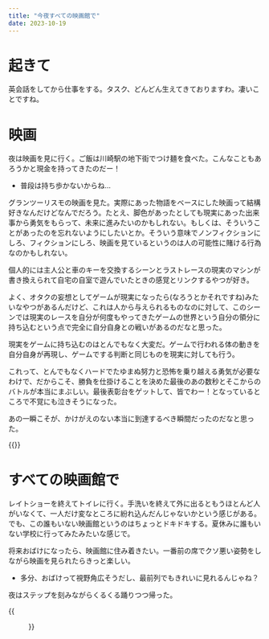 ```yaml
---
title: "今夜すべての映画館で"
date: 2023-10-19
---
```


# 起きて
英会話をしてから仕事をする。タスク、どんどん生えてきておりますわ。凄いことですね。

# 映画
夜は映画を見に行く。ご飯は川崎駅の地下街でつけ麺を食べた。こんなこともあろうかと現金を持ってきたのだー！
- 普段は持ち歩かないからね...


グランツーリスモの映画を見た。実際にあった物語をベースにした映画って結構好きなんだけどなんでだろう。たとえ、脚色があったとしても現実にあった出来事から勇気をもらって、未来に進みたいのかもしれない。もしくは、そういうことがあったのを忘れないようにしたいとか。そういう意味でノンフィクションにしろ、フィクションにしろ、映画を見ているというのは人の可能性に賭ける行為なのかもしれない。

個人的には主人公と車のキーを交換するシーンとラストレースの現実のマシンが書き換えられて自宅の自室で遊んでいたときの感覚とリンクするやつが好き。

よく、オタクの妄想としてゲームが現実になったら(なろうとかそれですね)みたいなやつがあるんだけど、これは人から与えられるものなのに対して、このシーンでは現実のレースを自分が何度もやってきたゲームの世界という自分の領分に持ち込むという点で完全に自分自身との戦いがあるのだなと思った。

現実をゲームに持ち込むのはとんでもなく大変だ。ゲームで行われる体の動きを自分自身が再現し、ゲームでする判断と同じものを現実に対しても行う。

これって、とんでもなくハードでたゆまぬ努力と恐怖を乗り越える勇気が必要なわけで、だからこそ、勝負を仕掛けることを決めた最後のあの数秒とそこからのバトルが本当にまぶしい。最後表彰台をゲットして、皆でわー！となっているところで不覚にも泣きそうになった。

あの一瞬こそが、かけがえのない本当に到達するべき瞬間だったのだなと思った。

{{<youtube wpk2w5YNrx8>}}

# すべての映画館で
レイトショーを終えてトイレに行く。手洗いを終えて外に出るともうほとんど人がいなくて、一人だけ変なところに紛れ込んだんじゃないかという感じがある。でも、この誰もいない映画館というのはちょっとドキドキする。夏休みに誰もいない学校に行ってみたみたいな感じで。

将来おばけになったら、映画館に住み着きたい。一番前の席でクソ悪い姿勢をしながら映画を見られたらきっと楽しい。
- 多分、おばけって視野角広そうだし、最前列でもきれいに見れるんじゃね？


夜はステップを刻みながらくるくる踊りつつ帰った。

{{<figure src="/media/2023-10-19-eiga.jpg" alt="eiga">}}